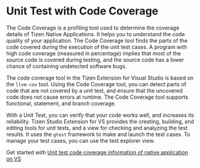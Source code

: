 # Unit Test with Code Coverage

The Code Coverage is a profiling tool used to determine the coverage details of Tizen Native Applications. It helps you to understand the code quality of your application. The Code Coverage tool finds the parts of the code covered during the execution of the unit test cases. A program with high code coverage (measured in percentage) implies that most of the source code is covered during testing, and the source code has a lower chance of containing undetected software bugs.

The code coverage tool in the Tizen Extension for Visual Studio is based on the `llvm-cov` tool. Using the Code Coverage tool, you can detect parts of code that are not covered by a unit test, and ensure that the uncovered code does not cause errors at runtime. The Code Coverage tool supports functional, statement, and branch coverage.

With a Unit Test, you can verify that your code works well, and increases its reliability. Tizen Studio Extension for VS provides the creating, building, and editing tools for unit tests, and a view for checking and analyzing the test results.
It uses the `gtest` framework to make and launch the test cases. To manage your test cases, you can use the test explorer view.

Get started with [Unit test code coverage information of native application on VS](../getting-started/test-profile-app-unit-test-code-coverage.md)
